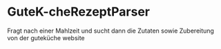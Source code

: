 # GuteK-cheRezeptParser
Fragt nach einer Mahlzeit und sucht dann die Zutaten sowie Zubereitung von der guteküche website
